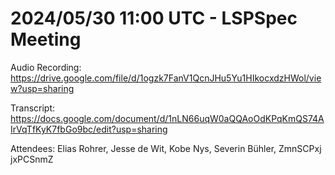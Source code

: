 # 2024/05/30 11:00 UTC - LSPSpec Meeting

Audio Recording: https://drive.google.com/file/d/1ogzk7FanV1QcnJHu5Yu1HIkocxdzHWol/view?usp=sharing

Transcript: https://docs.google.com/document/d/1nLN66uqW0aQQAoOdKPqKmQS74AIrVqTfKyK7fbGo9bc/edit?usp=sharing

Attendees: Elias Rohrer, Jesse de Wit, Kobe Nys, Severin Bühler, ZmnSCPxj jxPCSnmZ
